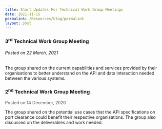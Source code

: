 ```yaml
---
title: Short Updates For Technical Work Group Meetings
date: 2021-11-15
permalink: /Resources/blog/permalink
layout: post
---
```

<h3><strong>3<sup>rd</sup> Technical Work Group Meeting</strong></h3>

<h6>Posted on 22 March, 2021</h6>

<p>The group shared on the current capabilities and services provided by their organisations to better understand on the API and data interaction needed between the various systems.</p>

<h3><strong>2<sup>nd</sup> Technical Work Group Meeting</strong></h3>

<p style="margin-top: 1rem; color: #565656;">Posted on 14 December, 2020</p>

<p>The group shared on the potential use cases that the API specifications on port clearance could benefit their respective organisations. The group also discussed on the deliverables and work needed.</p>